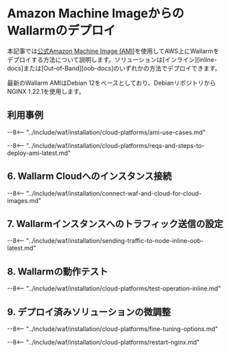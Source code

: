 # Amazon Machine ImageからのWallarmのデプロイ

本記事では[公式Amazon Machine Image (AMI)](https://aws.amazon.com/marketplace/pp/B073VRFXSD)を使用してAWS上にWallarmをデプロイする方法について説明します。ソリューションは[インライン][inline-docs]または[Out-of-Band][oob-docs]のいずれかの方法でデプロイできます。

最新のWallarm AMIはDebian 12をベースとしており、DebianリポジトリからNGINX 1.22.1を使用します。

## 利用事例

--8<-- "../include/waf/installation/cloud-platforms/ami-use-cases.md"

--8<-- "../include/waf/installation/cloud-platforms/reqs-and-steps-to-deploy-ami-latest.md"

## 6. Wallarm Cloudへのインスタンス接続

--8<-- "../include/waf/installation/connect-waf-and-cloud-for-cloud-images.md"

## 7. Wallarmインスタンスへのトラフィック送信の設定

--8<-- "../include/waf/installation/sending-traffic-to-node-inline-oob-latest.md"

## 8. Wallarmの動作テスト

--8<-- "../include/waf/installation/cloud-platforms/test-operation-inline.md"

## 9. デプロイ済みソリューションの微調整

--8<-- "../include/waf/installation/cloud-platforms/fine-tuning-options.md"

--8<-- "../include/waf/installation/cloud-platforms/restart-nginx.md"